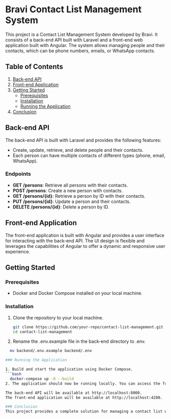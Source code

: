 # Bravi Contact List Management System

This project is a Contact List Management System developed by Bravi. It consists of a back-end API built with Laravel and a front-end web application built with Angular. The system allows managing people and their contacts, which can be phone numbers, emails, or WhatsApp contacts.

## Table of Contents

1. [Back-end API](#back-end-api)
2. [Front-end Application](#front-end-application)
3. [Getting Started](#getting-started)
   - [Prerequisites](#prerequisites)
   - [Installation](#installation)
   - [Running the Application](#running-the-application)
4. [Conclusion](#conclusion)

## Back-end API

The back-end API is built with Laravel and provides the following features:

- Create, update, retrieve, and delete people and their contacts.
- Each person can have multiple contacts of different types (phone, email, WhatsApp).

### Endpoints

- **GET /persons**: Retrieve all persons with their contacts.
- **POST /persons**: Create a new person with contacts.
- **GET /persons/{id}**: Retrieve a person by ID with their contacts.
- **PUT /persons/{id}**: Update a person and their contacts.
- **DELETE /persons/{id}**: Delete a person by ID.

## Front-end Application

The front-end application is built with Angular and provides a user interface for interacting with the back-end API. The UI design is flexible and leverages the capabilities of Angular to offer a dynamic and responsive user experience.

## Getting Started

### Prerequisites

- Docker and Docker Compose installed on your local machine.

### Installation

1. Clone the repository to your local machine.
   ```bash
   git clone https://github.com/your-repo/contact-list-management.git
   cd contact-list-management
   
2. Rename the .env.example file in the back-end directory to .env.
  ```bash
    mv backend/.env.example backend/.env

### Running the Application

1. Build and start the application using Docker Compose.
  ```bash
    docker-compose up -d --build
2. The application should now be running locally. You can access the front-end application in your browser and use it to interact with the back-end API.

The back-end API will be available at http://localhost:8000.
The front-end application will be available at http://localhost:4200.

### Conclusion
This project provides a complete solution for managing a contact list with a robust back-end API and an intuitive front-end interface. It leverages the power of Laravel and Angular to deliver a seamless user experience. If you encounter any issues or have any questions, please feel free to reach out to the Bravi team for assistance.



